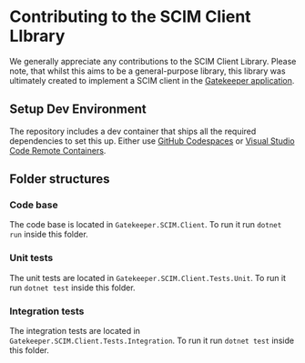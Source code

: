 # Contributing to the SCIM Client LIbrary

We generally appreciate any contributions to the SCIM Client Library. Please note, that whilst this aims to be a general-purpose library, this library was ultimately created to implement a SCIM client in the [Gatekeeper application](https://github.com/GetGatekeeper/Server).

## Setup Dev Environment

The repository includes a dev container that ships all the required dependencies to set this up. Either use [GitHub Codespaces](https://github.com/codespaces) or [Visual Studio Code Remote Containers](https://code.visualstudio.com/docs/remote/containers#_quick-start-open-a-git-repository-or-github-pr-in-an-isolated-container-volume).

## Folder structures

### Code base

The code base is located in `Gatekeeper.SCIM.Client`. To run it run `dotnet run` inside this folder.

### Unit tests

The unit tests are located in `Gatekeeper.SCIM.Client.Tests.Unit`. To run it run `dotnet test` inside this folder.

### Integration tests

The integration tests are located in `Gatekeeper.SCIM.Client.Tests.Integration`. To run it run `dotnet test` inside this folder.
